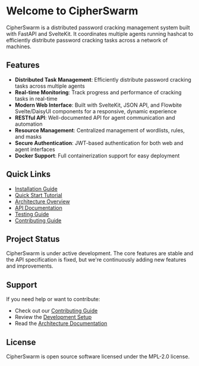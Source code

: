 # Welcome to CipherSwarm

CipherSwarm is a distributed password cracking management system built with FastAPI and SvelteKit. It coordinates multiple agents running hashcat to efficiently distribute password cracking tasks across a network of machines.

## Features

- **Distributed Task Management**: Efficiently distribute password cracking tasks across multiple agents
- **Real-time Monitoring**: Track progress and performance of cracking tasks in real-time
- **Modern Web Interface**: Built with SvelteKit, JSON API, and Flowbite Svelte/DaisyUI components for a responsive, dynamic experience
- **RESTful API**: Well-documented API for agent communication and automation
- **Resource Management**: Centralized management of wordlists, rules, and masks
- **Secure Authentication**: JWT-based authentication for both web and agent interfaces
- **Docker Support**: Full containerization support for easy deployment

## Quick Links

- [Installation Guide](getting-started/installation.md)
- [Quick Start Tutorial](getting-started/quick-start.md)
- [Architecture Overview](architecture/overview.md)
- [API Documentation](api/agent.md)
- [Testing Guide](development/testing.md)
- [Contributing Guide](development/contributing.md)

## Project Status

CipherSwarm is under active development. The core features are stable and the API specification is fixed, but we're continuously adding new features and improvements.

## Support

If you need help or want to contribute:

- Check out our [Contributing Guide](development/contributing.md)
- Review the [Development Setup](development/setup.md)
- Read the [Architecture Documentation](architecture/overview.md)

## License

CipherSwarm is open source software licensed under the MPL-2.0 license.
